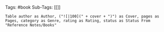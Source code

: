 Tags: #book 
Sub-Tags: [[]]

```dataview
Table author as Author, ("![|100](" + cover + ")") as Cover, pages as Pages, category as Genre, rating as Rating, status as Status From "Reference Notes/Books"
```


